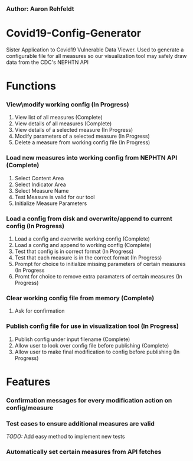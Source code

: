 ### Author: Aaron Rehfeldt

# Covid19-Config-Generator
Sister Application to Covid19 Vulnerable Data Viewer. Used to generate a configurable file for all measures so our visualization tool may safely draw data from the CDC's NEPHTN API

# Functions
### View\modify working config (In Progress)
1. View list of all measures (Complete)
2. View details of all measures (Complete)
3. View details of a selected measure (In Progress)
4. Modify parameters of a selected measure (In Progress)
5. Delete a measure from working config file (In Progress)

### Load new measures into working config from NEPHTN API (Complete)
1. Select Content Area
2. Select Indicator Area
3. Select Measure Name
4. Test Measure is valid for our tool
5. Initialize Measure Parameters

### Load a config from disk and overwrite/append to current config (In Progress)
1. Load a config and overwrite working config (Complete)
2. Load a config and append to working config (Complete)
3. Test that config is in correct format (In Progress)
4. Test that each measure is in the correct format (In Progress)
5. Prompt for choice to initialize missing parameters of certain measures (In Progress
5. Promt for choice to remove extra paramaters of certain measures (In Progress)

### Clear working config file from memory (Complete)
1. Ask for confirmation

### Publish config file for use in visualization tool (In Progress)
1. Publish config under input filename (Complete)
2. Allow user to look over config file before publishing (Complete)
3. Allow user to make final modification to config before publishing (In Progress)

# Features

### Confirmation messages for every modification action on config/measure

### Test cases to ensure additional measures are valid
*TODO:* Add easy method to implement new tests

### Automatically set certain measures from API fetches
